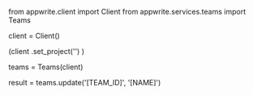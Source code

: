 from appwrite.client import Client
from appwrite.services.teams import Teams

client = Client()

(client
  .set_project('')
)

teams = Teams(client)

result = teams.update('[TEAM_ID]', '[NAME]')

